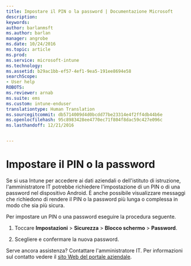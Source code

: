 ```yaml
---
title: Impostare il PIN o la password | Documentazione Microsoft
description: 
keywords: 
author: barlanmsft
ms.author: barlan
manager: angrobe
ms.date: 10/24/2016
ms.topic: article
ms.prod: 
ms.service: microsoft-intune
ms.technology: 
ms.assetid: b29ac1bb-ef57-4ef1-9ea5-191ee8694e58
searchScope:
- User help
ROBOTS: 
ms.reviewer: arnab
ms.suite: ems
ms.custom: intune-enduser
translationtype: Human Translation
ms.sourcegitcommit: db5714009d4d0bcdd77be23314e4f2ff4db44b6e
ms.openlocfilehash: 95c8983428ee4770ec71f804f8dac59c427e096c
ms.lasthandoff: 12/21/2016


---
```


# <a name="set-your-pin-or-password"></a>Impostare il PIN o la password

Se si usa Intune per accedere ai dati aziendali o dell'istituto di istruzione, l'amministratore IT potrebbe richiedere l'impostazione di un PIN o di una password nel dispositivo Android. È anche possibile visualizzare messaggi che richiedono di rendere il PIN o la password più lunga o complessa in modo che sia più sicura.  

Per impostare un PIN o una password eseguire la procedura seguente.

1.  Toccare **Impostazioni** &gt; **Sicurezza** &gt; **Blocco schermo** &gt; **Password**.

2.  Scegliere e confermare la nuova password.


Serve ancora assistenza? Contattare l'amministratore IT. Per informazioni sul contatto vedere il [sito Web del portale aziendale](http://portal.manage.microsoft.com).

